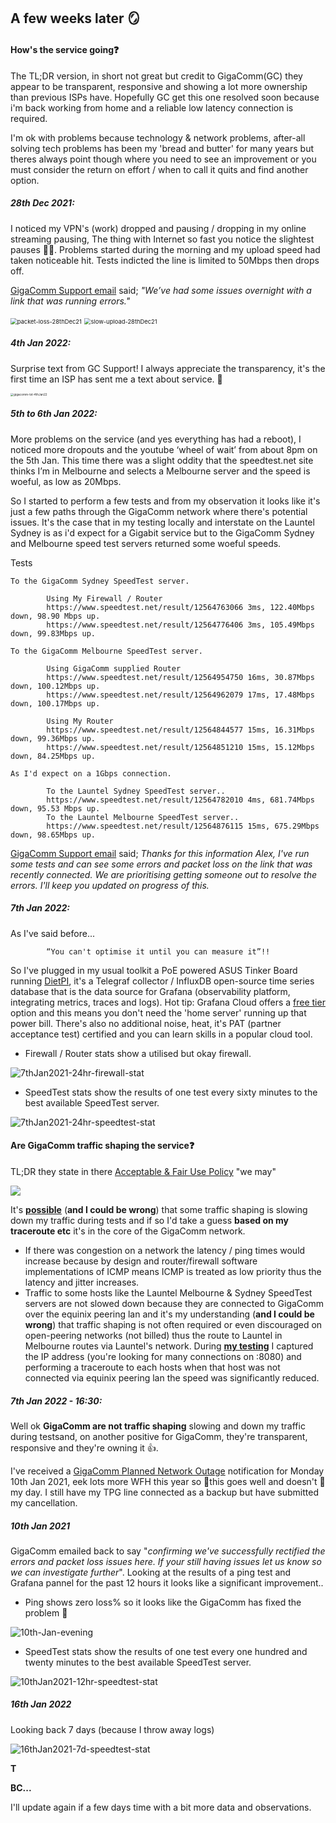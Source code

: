 

## A few weeks later 🪞

#### How's the service going❓

The TL;DR version, in short not great but credit to GigaComm(GC) they appear to be transparent, responsive and showing a lot more ownership than previous ISPs have. Hopefully GC get this one resolved soon because i'm back working from home and a reliable low latency connection is required.



I'm ok with problems because technology & network problems, after-all solving tech problems has been my 'bread and butter' for many years but theres always point though where you need to see an improvement or you must consider the return on effort / when to call it quits and find another option.



##### 28th Dec 2021:

I noticed my VPN's (work) dropped and pausing / dropping in my online streaming pausing, The thing with Internet so fast you notice the slightest pauses 🤷‍♂️. Problems started during the morning and my upload speed had taken noticeable hit. Tests indicted the line is limited to 50Mbps then drops off.

[GigaComm Support email](https://github.com/alexanderswift/public-gigacom/blob/main/pics/emailtogigacomm-28thDec2021.pdf) said; *"We’ve had some issues overnight with a link that was running errors."*



<img src="https://github.com/alexanderswift/public-gigacom/blob/main/pics/packet-loss-28thDec21.png" alt="packet-loss-28thDec21" style="zoom: 67%;" />

<img src="https://github.com/alexanderswift/public-gigacom/blob/main/pics/slow-upload-28thDec21.png" alt="slow-upload-28thDec21" style="zoom:67%;" />



##### 4th Jan 2022:

Surprise text from GC Support! I always appreciate the transparency, it's the first time an ISP has sent me a text about service. 👏



<img src="https://github.com/alexanderswift/public-gigacom/blob/main/pics/gigacomm-txt-4thJan22.jpeg" alt="gigacomm-txt-4thJan22" style="zoom:33%;" />

##### 5th to 6th Jan 2022:

More problems on the service (and yes everything has had a reboot), I noticed more dropouts and the youtube ‘wheel of wait’ from about 8pm on the 5th Jan. This time there was a slight oddity that the speedtest.net site thinks I’m in Melbourne and selects a Melbourne server and the speed is woeful, as low as 20Mbps.



So I started to perform a few tests and from my observation it looks like it's just a few paths through the GigaComm network where there's potential issues. It's the case that in my testing locally and interstate on the Launtel Sydney is as i'd expect for a Gigabit service but to the GigaComm Sydney and Melbourne speed test servers returned some woeful speeds.



Tests

~~~
To the GigaComm Sydney SpeedTest server.

		Using My Firewall / Router
		https://www.speedtest.net/result/12564763066 3ms, 122.40Mbps down, 98.90 Mbps up.
		https://www.speedtest.net/result/12564776406 3ms, 105.49Mbps down, 99.83Mbps up.

To the GigaComm Melbourne SpeedTest server.

		Using GigaComm supplied Router
		https://www.speedtest.net/result/12564954750 16ms, 30.87Mbps down, 100.12Mbps up.
		https://www.speedtest.net/result/12564962079 17ms, 17.48Mbps down, 100.17Mbps up.

		Using My Router
		https://www.speedtest.net/result/12564844577 15ms, 16.31Mbps down, 99.36Mbps up.
		https://www.speedtest.net/result/12564851210 15ms, 15.12Mbps down, 84.25Mbps up.

As I'd expect on a 1Gbps connection.

		To the Launtel Sydney SpeedTest server..
		https://www.speedtest.net/result/12564782010 4ms, 681.74Mbps down, 95.53 Mbps up.
		To the Launtel Melbourne SpeedTest server..
		https://www.speedtest.net/result/12564876115 15ms, 675.29Mbps down, 98.65Mbps up.

~~~



[GigaComm Support email](https://github.com/alexanderswift/public-gigacom/blob/main/pics/emailtogigacomm-6thJan22.pdf) said; *Thanks for this information Alex, I've run some tests and can see some errors and packet loss on the link that was recently connected. We are prioritising getting someone out to resolve the errors. I'll keep you updated on progress of this.*



##### 7th Jan 2022:

As I've said before...

~~~
		“You can't optimise it until you can measure it”!!
~~~

So I've plugged in my usual toolkit a PoE powered ASUS Tinker Board running [DietPI](https://dietpi.com), it's a Telegraf collector / InfluxDB open-source time series database that is the data source for Grafana (observability platform, integrating metrics, traces and logs). Hot tip: Grafana Cloud offers a [free tier](https://grafana.com/products/cloud/pricing/) option and this means you don't need the 'home server' running up that power bill. There's also no additional noise, heat, it's PAT (partner acceptance test) certified and you can learn skills in a popular cloud tool.

- Firewall / Router stats show a utilised but okay firewall.

![7thJan2021-24hr-firewall-stat](https://github.com/alexanderswift/public-gigacom/blob/main/pics/7thJan2021-24hr-firewall-stat.png)



- SpeedTest stats show the results of one test every sixty minutes to the best available SpeedTest server.

![7thJan2021-24hr-speedtest-stat](https://github.com/alexanderswift/public-gigacom/blob/main/pics/7thJan2021-24hr-speedtest-stat.png)



#### Are GigaComm traffic shaping the service❓

TL;DR they state in there [Acceptable & Fair Use Policy](https://www.gigacomm.net.au/hubfs/GigaComm%20Website/PDF%20Fact%20Sheets/GigaComm-Acceptable-Fair-Use-Policy-21102020.pdf) "we may"

![](https://github.com/alexanderswift/public-gigacom/blob/main/pics/GigaComm-Acceptable-Fair-Use-Policy-21102020.png)



It's **<u>possible</u>** (**and I could be wrong**) that some traffic shaping is slowing down my traffic during tests and if so I'd take a guess **based on my traceroute etc** it's in the core of the GigaComm network.

- If there was congestion on a network the latency / ping times would increase because by design and router/firewall software implementations of ICMP means ICMP is treated as low priority thus the latency and jitter increases.  
- Traffic to some hosts like the Launtel Melbourne & Sydney SpeedTest servers are not slowed down because they are connected to GigaComm over the equinix peering lan and it's my understanding (**and I could be wrong**) that traffic shaping is not often required or even discouraged on open-peering networks (not billed) thus the route to Launtel in Melbourne routes via Launtel's network. During **[my testing](https://github.com/alexanderswift/public-gigacom/blob/main/pics/6th-Jan-evening.png)** I captured the IP address (you're looking for many connections on :8080) and performing a traceroute to each hosts when that host was not connected via equinix peering lan the speed was significantly reduced.



##### 7th Jan 2022 - 16:30:

Well ok **GigaComm are not traffic shaping** slowing and down my traffic during testsand, on another positive for GigaComm, they're transparent, responsive and they're owning it 👍. 

I've received a [GigaComm Planned Network Outage](https://github.com/alexanderswift/public-gigacom/blob/main/pics/PlannedNetworkOutage-10thJan22.pdf) notification for Monday 10th Jan 2021, eek lots more WFH this year so 🤞this goes well and doesn't 🧱my day. I still have my TPG line connected as a backup but have submitted my cancellation.



##### 10th Jan 2021

GigaComm emailed back to say "*confirming we've successfully rectified the errors and packet loss issues here. If your still having issues let us know so we can investigate further*". Looking at the results of a ping test and Grafana pannel for the past 12 hours it looks like a significant improvement..  

- Ping shows zero loss% so it looks like the GigaComm has fixed the problem 🤞

![10th-Jan-evening](https://github.com/alexanderswift/public-gigacom/blob/main/pics/10th-Jan-evening.png)

- SpeedTest stats show the results of one test every one hundred and twenty minutes to the best available SpeedTest server.

![10thJan2021-12hr-speedtest-stat](https://github.com/alexanderswift/public-gigacom/blob/main/pics/10thJan2022-12hr-speedtest-stat.png)



##### 16th Jan 2022

Looking back 7 days (because I throw away logs)

![16thJan2021-7d-speedtest-stat](https://github.com/alexanderswift/public-gigacom/blob/main/pics/16thJan2021-7d-speedtest-stat.png)



**T**

**BC...**

I'll update again if a few days time with a bit more data and observations. 
